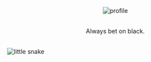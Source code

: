<div align="center">
 <img src="https://raw.githubusercontent.com/sebastianjnuwu/sebastianjnuwu/d864300df6e07477d3912a155433711750bf6bee/imagens/dazai.png" alt="profile"/>
</div>
<br>
 <p align="center">
 <smail>Always bet on black.<smail>
 </p>
<br>
<img alt="little snake" src="https://github.com/mnlyx/mnlyx/github-contribution-grid-snake.svg"/>
